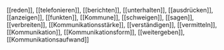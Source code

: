[[reden]], [[telefonieren]], [[berichten]], [[unterhalten]], [[ausdrücken]], [[anzeigen]], [[funkten]], [[Kommune]], [[schweigen]], [[sagen]], [[verbreiten]], [[Kommunikationsstärke]], [[verständigen]], [[vermitteln]], [[Kommunikation]], [[Kommunikationsform]], [[weitergeben]], [[Kommunikationsaufwand]]